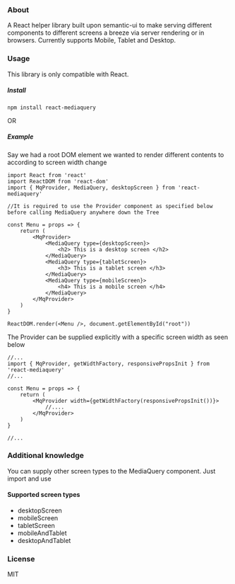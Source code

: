 ### About
A React helper library built upon semantic-ui to make serving different components to different screens a breeze via server rendering or in browsers. Currently supports Mobile, Tablet and Desktop.

### Usage
This library is only compatible with React.

##### Install
```
npm install react-mediaquery
```
OR

##### Example
Say we had a root DOM element we wanted to render different contents to according to screen width change
```
import React from 'react'
import ReactDOM from 'react-dom'
import { MqProvider, MediaQuery, desktopScreen } from 'react-mediaquery'

//It is required to use the Provider component as specified below before calling MediaQuery anywhere down the Tree

const Menu = props => {
    return (
        <MqProvider>
            <MediaQuery type={desktopScreen}> 
                <h2> This is a desktop screen </h2>
            </MediaQuery>
            <MediaQuery type={tabletScreen}>
                <h3> This is a tablet screen </h3> 
            </MediaQuery>
            <MediaQuery type={mobileScreen}> 
                <h4> This is a mobile screen </h4> 
            </MediaQuery>
        </MqProvider>
    )
}

ReactDOM.render(<Menu />, document.getElementById("root"))

```

The Provider can be supplied explicitly with a specific screen width as seen below

```
//...
import { MqProvider, getWidthFactory, responsivePropsInit } from 'react-mediaquery'
//...

const Menu = props => {
    return (
        <MqProvider width={getWidthFactory(responsivePropsInit())}>
            //....
        </MqProvider>
    )
}

//...
```

### Additional knowledge
You can supply other screen types to the MediaQuery component. Just import and use
#### Supported screen types
  - desktopScreen
  - mobileScreen
  - tabletScreen
  - mobileAndTablet
  - desktopAndTablet

### License
MIT